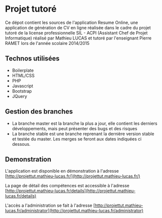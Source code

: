 # Projet tutoré

Ce dépot contient les sources de l'application Resume Online, une application de génération de CV en ligne réalisée dans le cadre du projet tutoré de la license professionnelle SIL - ACPI (Assistant Chef de Projet Informatique) réalisé par Mathieu LUCAS et tutoré par l'enseignant Pierre RAMET lors de l'année scolaire 2014/2015

## Technos utilisées

* Boilerplate
* HTML/CSS
* PHP
* Javascript
* Bootstrap
* JQuery

## Gestion des branches

* La branche master est la branche la plus a jour, elle contient les derniers développements, mais peut présenter des bugs et des risques
* La branche stable est une branche reprenant la dernière version stable et testée du master. Les merges se feront aux dates indiquées ci dessous.


## Demonstration

L'application est disponible en démonstration à l'adresse [http://projettut.mathieu-lucas.fr/](http://projettut.mathieu-lucas.fr/)

La page de détail des compétences est accessible à l'adresse [http://projettut.mathieu-lucas.fr/details](http://projettut.mathieu-lucas.fr/details)

L'accès a l'administration se fait à l'adresse [http://projettut.mathieu-lucas.fr/administrator](http://projettut.mathieu-lucas.fr/administrator)
